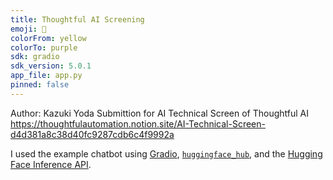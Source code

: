```yaml
---
title: Thoughtful AI Screening
emoji: 💬
colorFrom: yellow
colorTo: purple
sdk: gradio
sdk_version: 5.0.1
app_file: app.py
pinned: false
---
```


Author: Kazuki Yoda
Submittion for AI Technical Screen of Thoughtful AI
https://thoughtfulautomation.notion.site/AI-Technical-Screen-d4d381a8c38d40fc9287cdb6c4f9992a

I used the example chatbot using [Gradio](https://gradio.app), [`huggingface_hub`](https://huggingface.co/docs/huggingface_hub/v0.22.2/en/index), and the [Hugging Face Inference API](https://huggingface.co/docs/api-inference/index).